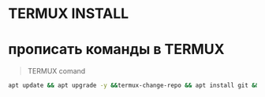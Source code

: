# TERMUX INSTALL

#  прописать команды в TERMUX

>TERMUX comand

```bash
apt update && apt upgrade -y &&termux-change-repo && apt install git && git clone https://github.com/alikberg123/termux-install.git && cd termux-install &&  bash install.sh
```

